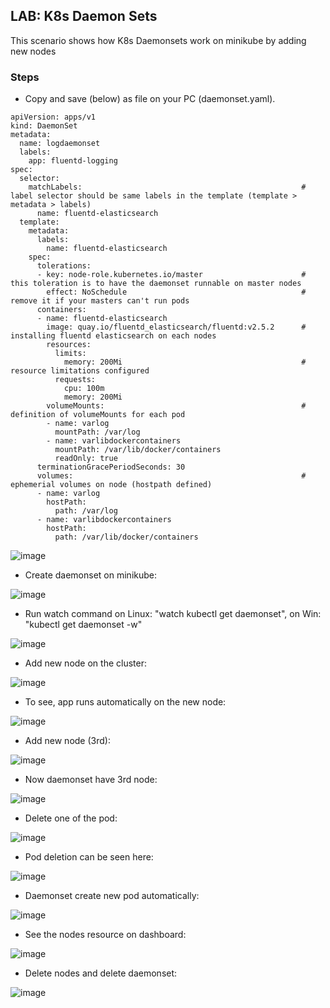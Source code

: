 ## LAB: K8s Daemon Sets

This scenario shows how K8s Daemonsets work on minikube by adding new nodes

### Steps

- Copy and save (below) as file on your PC (daemonset.yaml). 

```     
apiVersion: apps/v1
kind: DaemonSet
metadata:
  name: logdaemonset
  labels:
    app: fluentd-logging
spec:
  selector:
    matchLabels:                                                 # label selector should be same labels in the template (template > metadata > labels)
      name: fluentd-elasticsearch
  template:
    metadata:
      labels:
        name: fluentd-elasticsearch
    spec:
      tolerations:
      - key: node-role.kubernetes.io/master                      # this toleration is to have the daemonset runnable on master nodes
        effect: NoSchedule                                       # remove it if your masters can't run pods  
      containers:
      - name: fluentd-elasticsearch
        image: quay.io/fluentd_elasticsearch/fluentd:v2.5.2      # installing fluentd elasticsearch on each nodes
        resources:
          limits:
            memory: 200Mi                                        # resource limitations configured           
          requests:
            cpu: 100m
            memory: 200Mi
        volumeMounts:                                            # definition of volumeMounts for each pod 
        - name: varlog
          mountPath: /var/log
        - name: varlibdockercontainers
          mountPath: /var/lib/docker/containers
          readOnly: true
      terminationGracePeriodSeconds: 30
      volumes:                                                   # ephemerial volumes on node (hostpath defined)   
      - name: varlog
        hostPath:
          path: /var/log
      - name: varlibdockercontainers
        hostPath:
          path: /var/lib/docker/containers    
```

![image](https://user-images.githubusercontent.com/10358317/154733287-2c65a70a-2d9f-4b69-969e-8e2938ce425d.png)

- Create daemonset on minikube:

![image](https://user-images.githubusercontent.com/10358317/152146006-265e0595-cdf5-43c7-aea2-5437700323fd.png)

- Run watch command on Linux: "watch kubectl get daemonset", on Win: "kubectl get daemonset -w"

![image](https://user-images.githubusercontent.com/10358317/152146266-00d1f1b8-f2dc-495f-ab35-15e3d1629278.png)

- Add new node on the cluster:

![image](https://user-images.githubusercontent.com/10358317/152146458-14a66e8a-fcad-4a15-ac3e-6df1af4a43a4.png)

- To see, app runs automatically on the new node:

![image](https://user-images.githubusercontent.com/10358317/152147031-b934d393-8caf-49c3-ac4c-3b704f2d646a.png)

- Add new node (3rd):

![image](https://user-images.githubusercontent.com/10358317/152151984-ac8fd54c-676d-4be4-b2f1-4356613a8fed.png)

- Now daemonset have 3rd node:

![image](https://user-images.githubusercontent.com/10358317/152152156-c8cd559e-48dc-4ea3-85c9-6da7fbeb0794.png)

- Delete one of the pod:

![image](https://user-images.githubusercontent.com/10358317/152152437-7c883cd5-e809-4386-8832-362a612acf5f.png)

- Pod deletion can be seen here:

![image](https://user-images.githubusercontent.com/10358317/152152613-854c5340-c73b-4d72-bd08-951aa640d8ad.png)

- Daemonset create new pod automatically:

![image](https://user-images.githubusercontent.com/10358317/152152744-9f14751b-e214-4621-8208-1cb5437b6d71.png)

- See the nodes resource on dashboard:

![image](https://user-images.githubusercontent.com/10358317/152153072-5e53cd9c-42ba-4f50-85d8-c82ea1e39752.png)

- Delete nodes and delete daemonset:

![image](https://user-images.githubusercontent.com/10358317/152153355-b98bca05-87cd-46d2-a26d-eb614ca263ca.png)




